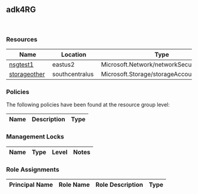 
## adk4RG 
 
### Resources


| Name | Location | Type |
| --- | --- | --- |
| [nsgtest1](nsgtest1-1739018900.md)  | eastus2  | Microsoft.Network/networkSecurityGroups  |
| [storageother](storageother-735621189.md)  | southcentralus  | Microsoft.Storage/storageAccounts  |

### Policies
The following policies have been found at the resource group level: 

| Name | Description | Type |
| --- | --- | --- |

### Management Locks


| Name | Type | Level | Notes |
| --- | --- | --- | --- |

### Role Assignments


| Principal Name | Role Name | Role Description | Type |
| --- | --- | --- | --- |
